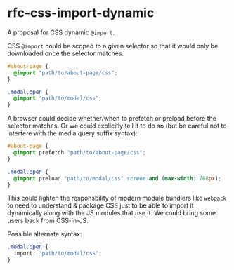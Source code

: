 # rfc-css-import-dynamic
A proposal for CSS dynamic `@import`.

CSS `@import` could be scoped to a given selector so that it would only be downloaded once
the selector matches.

```css
#about-page {
  @import "path/to/about-page/css";
}

.modal.open {
  @import "path/to/modal/css";
}
```

A browser could decide whether/when to prefetch or preload before the selector matches.
Or we could explicitly tell it to do so (but be careful not to interfere
with the media query suffix syntax):

```css
#about-page {
  @import prefetch "path/to/about-page/css";
}

.modal.open {
  @import preload "path/to/modal/css" screen and (max-width: 768px);
}
```

This could lighten the responsbility of modern module bundlers like `webpack`
to need to understand & package CSS just to be able to import it dynamically
along with the JS modules that use it.
We could bring some users back from CSS-in-JS.

Possible alternate syntax:

```css
.modal.open {
  import: "path/to/modal/css";
}
```
